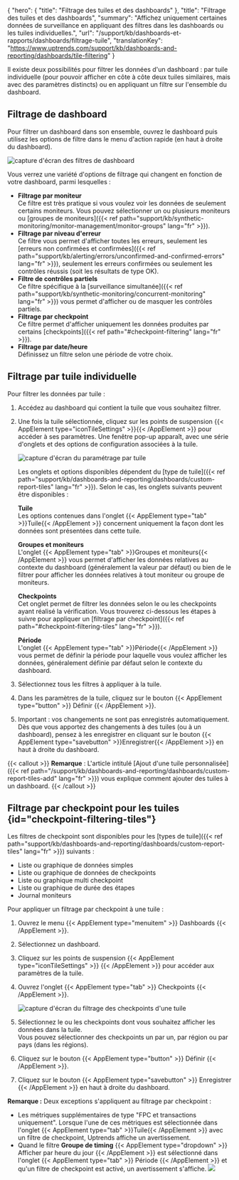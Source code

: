 {
"hero": {
"title": "Filtrage des tuiles et des dashboards"
},
"title": "Filtrage des tuiles et des dashboards",
"summary": "Affichez uniquement certaines données de surveillance en appliquant des filtres dans les dashboards ou les tuiles individuelles.",
"url": "/support/kb/dashboards-et-rapports/dashboards/filtrage-tuile",
"translationKey": "https://www.uptrends.com/support/kb/dashboards-and-reporting/dashboards/tile-filtering"
}

Il existe deux possibilités pour filtrer les données d'un dashboard : par tuile individuelle (pour pouvoir afficher en côte à côte deux tuiles similaires, mais avec des paramètres distincts) ou en appliquant un filtre sur l'ensemble du dashboard.

## Filtrage de dashboard

Pour filtrer un dashboard dans son ensemble, ouvrez le dashboard puis utilisez les options de filtre dans le menu d'action rapide (en haut à droite du dashboard).

![capture d'écran des filtres de dashboard](/img/content/scr_dashboard-filters.min.png)


Vous verrez une variété d'options de filtrage qui changent en fonction de votre dashboard, parmi lesquelles :

- **Filtrage par moniteur**  
   Ce filtre est très pratique si vous voulez voir les données de seulement certains moniteurs. Vous pouvez sélectionner un ou plusieurs moniteurs ou [groupes de moniteurs]({{< ref path="support/kb/synthetic-monitoring/monitor-management/monitor-groups" lang="fr" >}}).
- **Filtrage par niveau d'erreur**  
   Ce filtre vous permet d'afficher toutes les erreurs, seulement les [erreurs non confirmées et confirmées]({{< ref path="support/kb/alerting/errors/unconfirmed-and-confirmed-errors" lang="fr" >}}), seulement les erreurs confirmées ou seulement les contrôles réussis (soit les résultats de type OK).
- **Filtre de contrôles partiels**  
   Ce filtre spécifique à la [surveillance simultanée]({{< ref path="support/kb/synthetic-monitoring/concurrent-monitoring" lang="fr" >}}) vous permet d'afficher ou de masquer les contrôles partiels.
- **Filtrage par checkpoint**  
   Ce filtre permet d'afficher uniquement les données produites par certains [checkpoints]({{< ref path="#checkpoint-filtering" lang="fr" >}}).
- **Filtrage par date/heure**  
   Définissez un filtre selon une période de votre choix.

## Filtrage par tuile individuelle

Pour filtrer les données par tuile :

1. Accédez au dashboard qui contient la tuile que vous souhaitez filtrer.
2. Une fois la tuile sélectionnée, cliquez sur les points de suspension {{< AppElement type="iconTileSettings" >}}{{< /AppElement >}} pour accéder à ses paramètres.
   Une fenêtre pop-up apparaît, avec une série d'onglets et des options de configuration associées à la tuile.

   ![capture d'écran du paramétrage par tuile](/img/content/scr_tile-settings.min.png)

   Les onglets et options disponibles dépendent du [type de tuile]({{< ref path="support/kb/dashboards-and-reporting/dashboards/custom-report-tiles" lang="fr" >}}). Selon le cas, les onglets suivants peuvent être disponibles :

   **Tuile**  
   Les options contenues dans l'onglet {{< AppElement type="tab" >}}Tuile{{< /AppElement >}} concernent uniquement la façon dont les données sont présentées dans cette tuile.

   **Groupes et moniteurs**  
   L'onglet {{< AppElement type="tab" >}}Groupes et moniteurs{{< /AppElement >}} vous permet d'afficher les données relatives au contexte du dashboard (généralement la valeur par défaut) ou bien de le filtrer pour afficher les données relatives à tout moniteur ou groupe de moniteurs.

   **Checkpoints**  
   Cet onglet permet de filtrer les données selon le ou les checkpoints ayant réalisé la vérification. Vous trouverez ci-dessous les étapes à suivre pour appliquer un [filtrage par checkpoint]({{< ref path="#checkpoint-filtering-tiles" lang="fr" >}}).

   **Période**  
   L'onglet {{< AppElement type="tab" >}}Période{{< /AppElement >}} vous permet de définir la période pour laquelle vous voulez afficher les données, généralement définie par défaut selon le contexte du dashboard.
3. Sélectionnez tous les filtres à appliquer à la tuile.
4. Dans les paramètres de la tuile, cliquez sur le bouton {{< AppElement type="button" >}} Définir {{< /AppElement >}}.
5. Important : vos changements ne sont pas enregistrés automatiquement. Dès que vous apportez des changements à des tuiles (ou à un dashboard), pensez à les enregistrer en cliquant sur le bouton {{< AppElement type="savebutton" >}}Enregistrer{{< /AppElement >}} en haut à droite du dashboard.

{{< callout >}} **Remarque** : L'article intitulé [Ajout d'une tuile personnalisée]({{< ref path="/support/kb/dashboards-and-reporting/dashboards/custom-report-tiles-add" lang="fr" >}}) vous explique comment ajouter des tuiles à un dashboard. {{< /callout >}}

## Filtrage par checkpoint pour les tuiles {id="checkpoint-filtering-tiles"}

Les filtres de checkpoint sont disponibles pour les [types de tuile]({{< ref path="support/kb/dashboards-and-reporting/dashboards/custom-report-tiles" lang="fr" >}}) suivants :
- Liste ou graphique de données simples
- Liste ou graphique de données de checkpoints
- Liste ou graphique multi checkpoint
- Liste ou graphique de durée des étapes
- Journal moniteurs

Pour appliquer un filtrage par checkpoint à une tuile :

1. Ouvrez le menu {{< AppElement type="menuitem" >}} Dashboards {{< /AppElement >}}.
2. Sélectionnez un dashboard.
3. Cliquez sur les points de suspension {{< AppElement type="iconTileSettings" >}} {{< /AppElement >}} pour accéder aux paramètres de la tuile.
4. Ouvrez l'onglet {{< AppElement type="tab" >}} Checkpoints {{< /AppElement >}}.

   ![capture d'écran du filtrage des checkpoints d'une tuile](/img/content/scr-cp-selection-tiles.min.png)

5. Sélectionnez le ou les checkpoints dont vous souhaitez afficher les données dans la tuile.  
   Vous pouvez sélectionner des checkpoints un par un, par région ou par pays (dans les régions).
6. Cliquez sur le bouton {{< AppElement type="button" >}} Définir {{< /AppElement >}}.
7. Cliquez sur le bouton {{< AppElement type="savebutton" >}} Enregistrer {{< /AppElement >}} en haut à droite du dashboard.

**Remarque :** Deux exceptions s'appliquent au filtrage par checkpoint :
- Les métriques supplémentaires de type "FPC et transactions uniquement". Lorsque l'une de ces métriques est sélectionnée dans l'onglet {{< AppElement type="tab" >}}Tuile{{< /AppElement >}} avec un filtre de checkpoint, Uptrends affiche un avertissement.
- Quand le filtre **Groupe de timing** {{< AppElement type="dropdown" >}} Afficher par heure du jour {{< /AppElement >}} est sélectionné dans l'onglet {{< AppElement type="tab" >}} Période {{< /AppElement >}} et qu'un filtre de checkpoint est activé, un avertissement s'affiche.
   ![](/img/content/scr-cp-tile-time-grouping.min.png)